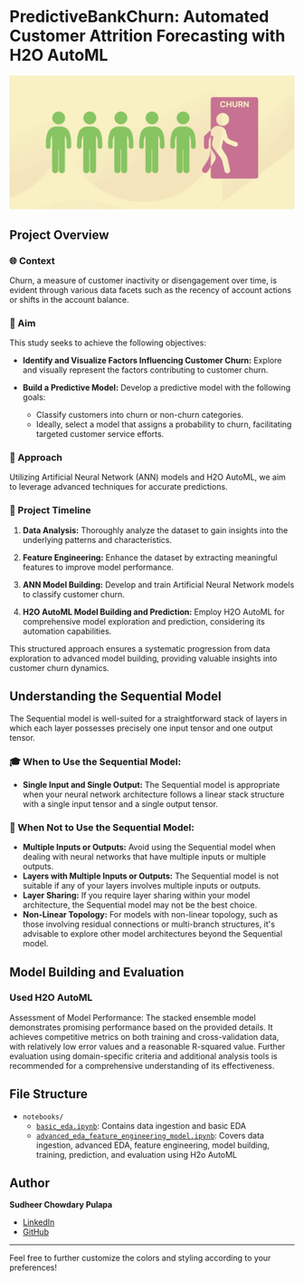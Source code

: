 # PredictiveBankChurn: Automated Customer Attrition Forecasting with H2O AutoML

![Project Banner](https://github.com/sudheerpulapa/ChurnForecast-H2OAutoML/blob/main/customerchurn.png)

## Project Overview

### 🌐 Context
Churn, a measure of customer inactivity or disengagement over time, is evident through various data facets such as the recency of account actions or shifts in the account balance.

### 🎯 Aim
This study seeks to achieve the following objectives:

- **Identify and Visualize Factors Influencing Customer Churn:**
  Explore and visually represent the factors contributing to customer churn.

- **Build a Predictive Model:**
  Develop a predictive model with the following goals:

  - Classify customers into churn or non-churn categories.
  - Ideally, select a model that assigns a probability to churn, facilitating targeted customer service efforts.

### 🚀 Approach
Utilizing Artificial Neural Network (ANN) models and H2O AutoML, we aim to leverage advanced techniques for accurate predictions.

### 📅 Project Timeline
1. **Data Analysis:**
   Thoroughly analyze the dataset to gain insights into the underlying patterns and characteristics.

2. **Feature Engineering:**
   Enhance the dataset by extracting meaningful features to improve model performance.

3. **ANN Model Building:**
   Develop and train Artificial Neural Network models to classify customer churn.

4. **H2O AutoML Model Building and Prediction:**
   Employ H2O AutoML for comprehensive model exploration and prediction, considering its automation capabilities.

This structured approach ensures a systematic progression from data exploration to advanced model building, providing valuable insights into customer churn dynamics.

## Understanding the Sequential Model

The Sequential model is well-suited for a straightforward stack of layers in which each layer possesses precisely one input tensor and one output tensor.

### 🎓 When to Use the Sequential Model:

- **Single Input and Single Output:** The Sequential model is appropriate when your neural network architecture follows a linear stack structure with a single input tensor and a single output tensor.

### 🚫 When Not to Use the Sequential Model:

- **Multiple Inputs or Outputs:** Avoid using the Sequential model when dealing with neural networks that have multiple inputs or multiple outputs.
- **Layers with Multiple Inputs or Outputs:** The Sequential model is not suitable if any of your layers involves multiple inputs or outputs.
- **Layer Sharing:** If you require layer sharing within your model architecture, the Sequential model may not be the best choice.
- **Non-Linear Topology:** For models with non-linear topology, such as those involving residual connections or multi-branch structures, it's advisable to explore other model architectures beyond the Sequential model.

## Model Building and Evaluation

### Used H2O AutoML

Assessment of Model Performance: The stacked ensemble model demonstrates promising performance based on the provided details. It achieves competitive metrics on both training and cross-validation data, with relatively low error values and a reasonable R-squared value. Further evaluation using domain-specific criteria and additional analysis tools is recommended for a comprehensive understanding of its effectiveness.

## File Structure

- `notebooks/`
  - [`basic_eda.ipynb`](https://nbviewer.org/github/sudheerpulapa/ChurnForecast-H2OAutoML/blob/main/1.Bank_Customer_Churn_Prediction_EDA.ipynb): Contains data ingestion and basic EDA
  - [`advanced_eda_feature_engineering_model.ipynb`](https://nbviewer.org/github/sudheerpulapa/ChurnForecast-H2OAutoML/blob/main/2.Churn_Pred_Feature_Eng_Model_Build.ipynb): Covers data ingestion, advanced EDA, feature engineering, model building, training, prediction, and evaluation using H2o AutoML

## Author

**Sudheer Chowdary Pulapa**
- [LinkedIn](https://www.linkedin.com/in/sudheer-chowdary-a2530a150/)
- [GitHub](https://github.com/sudheerpulapa)

---

Feel free to further customize the colors and styling according to your preferences!
